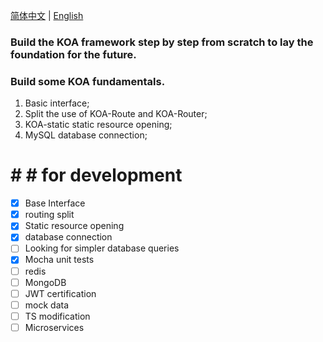 [简体中文](./README.md) | [English](./README.en.md)

### Build the KOA framework step by step from scratch to lay the foundation for the future.

### Build some KOA fundamentals.

1. Basic interface;
2. Split the use of KOA-Route and KOA-Router;
3. KOA-static static resource opening;
4. MySQL database connection;

# # # for development

- [x] Base Interface
- [x] routing split
- [x] Static resource opening
- [x] database connection
- [ ] Looking for simpler database queries
- [x] Mocha unit tests
- [ ] redis
- [ ] MongoDB
- [ ] JWT certification
- [ ] mock data
- [ ] TS modification
- [ ] Microservices
